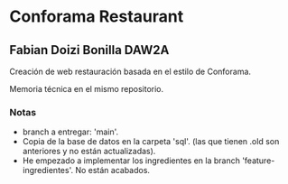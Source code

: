 # Conforama Restaurant

## Fabian Doizi Bonilla DAW2A

Creación de web restauración basada en el estilo de Conforama.

Memoria técnica en el mismo repositorio.

### Notas

- branch a entregar: 'main'.
- Copia de la base de datos en la carpeta 'sql'. (las que tienen .old son anteriores y no están actualizadas).
- He empezado a implementar los ingredientes en la branch 'feature-ingredientes'. No están acabados.


